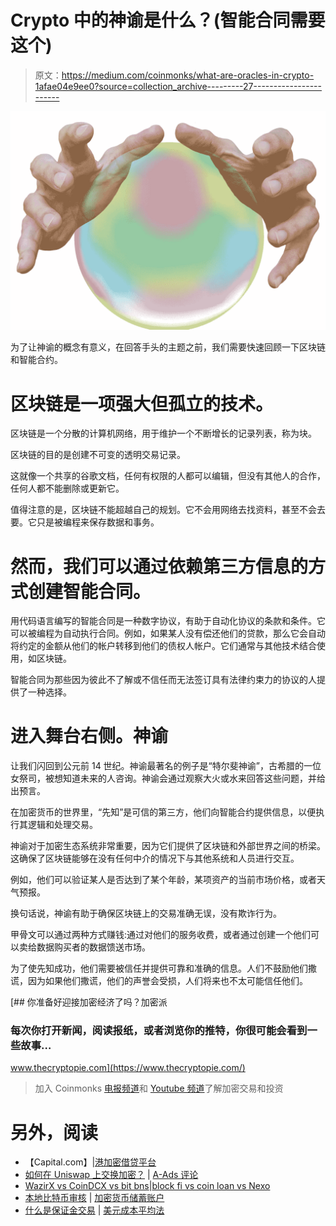# Crypto 中的神谕是什么？(智能合同需要这个)

> 原文：<https://medium.com/coinmonks/what-are-oracles-in-crypto-1afae04e9ee0?source=collection_archive---------27----------------------->

![](img/42a55036f1bcf96b0648175725449f44.png)

为了让神谕的概念有意义，在回答手头的主题之前，我们需要快速回顾一下区块链和智能合约。

# 区块链是一项强大但孤立的技术。

区块链是一个分散的计算机网络，用于维护一个不断增长的记录列表，称为块。

区块链的目的是创建不可变的透明交易记录。

这就像一个共享的谷歌文档，任何有权限的人都可以编辑，但没有其他人的合作，任何人都不能删除或更新它。

值得注意的是，区块链不能超越自己的规划。它不会用网络去找资料，甚至不会去要。它只是被编程来保存数据和事务。

# 然而，我们可以通过依赖第三方信息的方式创建智能合同。

用代码语言编写的智能合同是一种数字协议，有助于自动化协议的条款和条件。它可以被编程为自动执行合同。例如，如果某人没有偿还他们的贷款，那么它会自动将约定的金额从他们的帐户转移到他们的债权人帐户。它们通常与其他技术结合使用，如区块链。

智能合同为那些因为彼此不了解或不信任而无法签订具有法律约束力的协议的人提供了一种选择。

# **进入舞台右侧。神谕**

让我们闪回到公元前 14 世纪。神谕最著名的例子是“特尔斐神谕”，古希腊的一位女祭司，被想知道未来的人咨询。神谕会通过观察大火或水来回答这些问题，并给出预言。

在加密货币的世界里，“先知”是可信的第三方，他们向智能合约提供信息，以便执行其逻辑和处理交易。

神谕对于加密生态系统非常重要，因为它们提供了区块链和外部世界之间的桥梁。这确保了区块链能够在没有任何中介的情况下与其他系统和人员进行交互。

例如，他们可以验证某人是否达到了某个年龄，某项资产的当前市场价格，或者天气预报。

换句话说，神谕有助于确保区块链上的交易准确无误，没有欺诈行为。

甲骨文可以通过两种方式赚钱:通过对他们的服务收费，或者通过创建一个他们可以卖给数据购买者的数据馈送市场。

为了使先知成功，他们需要被信任并提供可靠和准确的信息。人们不鼓励他们撒谎，因为如果他们撒谎，他们的声誉会受损，人们将来也不太可能信任他们。

[](https://www.thecryptopie.com/) [## 你准备好迎接加密经济了吗？加密派

### 每次你打开新闻，阅读报纸，或者浏览你的推特，你很可能会看到一些故事…

www.thecryptopie.com](https://www.thecryptopie.com/) 

> 加入 Coinmonks [电报频道](https://t.me/coincodecap)和 [Youtube 频道](https://www.youtube.com/c/coinmonks/videos)了解加密交易和投资

# 另外，阅读

*   【Capital.com】|[港加密借贷平台](https://coincodecap.com/crypto-lending-hong-kong)
*   [如何在 Uniswap 上交换加密？](https://coincodecap.com/swap-crypto-on-uniswap) | [A-Ads 评论](https://coincodecap.com/a-ads-review)
*   [WazirX vs CoinDCX vs bit bns](/coinmonks/wazirx-vs-coindcx-vs-bitbns-149f4f19a2f1)|[block fi vs coin loan vs Nexo](/coinmonks/blockfi-vs-coinloan-vs-nexo-cb624635230d)
*   [本地比特币审核](/coinmonks/localbitcoins-review-6cc001c6ed56) | [加密货币储蓄账户](https://coincodecap.com/cryptocurrency-savings-accounts)
*   [什么是保证金交易](https://coincodecap.com/margin-trading) | [美元成本平均法](https://coincodecap.com/dca)